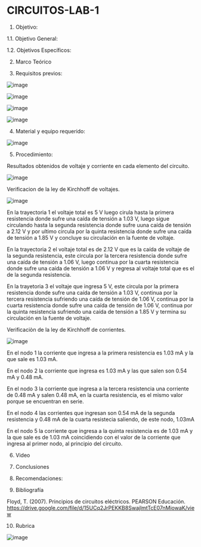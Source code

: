 # CIRCUITOS-LAB-1
1. Objetivo:

  1.1. Objetivo General:
  
  
  
  1.2. Objetivos Específicos: 
  
  
  
2. Marco Teórico


  
3. Requisitos previos:  
  
![image](https://user-images.githubusercontent.com/94011974/169407513-59f2d2cd-f38d-43ba-b715-d83120a8d3c4.png)

![image](https://user-images.githubusercontent.com/94011974/169407541-bf0aec9d-df2b-43c8-b25c-dde7429270ce.png)

![image](https://user-images.githubusercontent.com/94011974/169407575-ebe6474a-ccd3-49c0-a783-4bbbb01e24ae.png)

![image](https://user-images.githubusercontent.com/94011974/169407603-08eea5c4-3cb7-4266-b169-d3563254840d.png)

4. Material y equipo requerido:

![image](https://user-images.githubusercontent.com/94011974/141411255-f92099e8-51a4-40db-aca9-3cde71b3ada0.png)

5. Procedimiento:

Resultados obtenidos de voltaje y corriente en cada elemento del circuito.

![image](https://user-images.githubusercontent.com/94011974/169407649-e7dcd41f-31d3-4fe3-9b77-eb9420f36105.png)

Verificacion de la ley de Kirchhoff de voltajes.

![image](https://user-images.githubusercontent.com/94011974/169407673-a7ecb0dd-8939-421d-a0ff-73160e88e43b.png)

En la trayectoria 1 el voltaje total es 5 V luego cirula hasta la primera resistencia donde sufre una caída de tensión a 1.03 V, luego sigue circulando hasta la segunda resistencia donde sufre uuna caída de tensión a 2.12 V y por ultimo circula por la quinta resistencia donde sufre una caída de tensión a 1.85 V y concluye su circulación en la fuente de voltaje.

En la trayectoria 2 el voltaje total es de 2.12 V que es la caída de voltaje de la segunda resistencia, este circula por la tercera resistencia donde sufre una caída de tensión a 1.06 V, luego continua por la cuarta resistencia donde sufre una caída de tensión a 1.06 V y regresa al voltaje total que es el de la segunda resistencia.

En la trayetoria 3 el voltaje que ingresa 5 V, este circula por la primera resistencia donde sufre una caída de tensión a 1.03 V, continua por la tercera resistencia sufriendo una caída de tensión de 1.06 V, continua por la cuarta resistencia donde sufre una caída de tensión de 1.06 V, continua por la quinta resistencia sufriendo una caída de tensión a 1.85 V y termina su circulación en la fuente de voltaje.

Verificaciòn de la ley de Kirchhoff de corrientes.

![image](https://user-images.githubusercontent.com/94011974/169407703-1328eacd-033b-4ed9-bdab-c6bc553e67aa.png)

En el nodo 1 la corriente que ingresa a la primera resistencia es 1.03 mA y la que sale es 1.03 mA.

En el nodo 2 la corriente que ingresa es 1.03 mA y las que salen son 0.54 mA y 0.48 mA.

En el nodo 3 la corriente que ingresa a la tercera resistencia una corriente de 0.48 mA y salen 0.48 mA, en la cuarta resistencia, es el mismo valor porque se encuentran en serie. 

En el nodo 4 las corrientes que ingresan son 0.54 mA de la segunda resistencia y 0.48 mA de la cuarta resistecia saliendo, de este nodo, 1.03mA

En el nodo 5 la corriente que ingresa a la quinta resistencia es de 1.03 mA y la que sale es de 1.03 mA coincidiendo con el valor de la corriente que ingresa al primer nodo, al principio del circuito.

6.  Video



7. Conclusiones



8. Recomendaciones: 


9. Bibliografía

Floyd, T. (2007). Principios de circuitos eléctricos. PEARSON Educación. https://drive.google.com/file/d/15UCq2JrPEKKB8SwajlmtTcE07nMiowaK/view

10. Rubrica

![image](https://user-images.githubusercontent.com/94011974/168502638-68a88253-237f-494b-b87f-72ae3914cb18.png)


